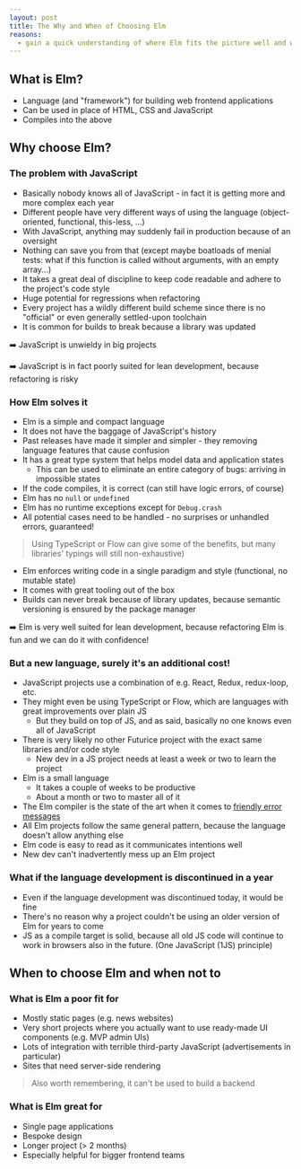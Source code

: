 ```yaml
---
layout: post
title: The Why and When of Choosing Elm
reasons:
  - gain a quick understanding of where Elm fits the picture well and where it poses challenges
---
```


## What is Elm?

- Language (and "framework") for building web frontend applications
- Can be used in place of HTML, CSS and JavaScript
- Compiles into the above


## Why choose Elm?

### The problem with JavaScript

- Basically nobody knows all of JavaScript - in fact it is getting more and more complex each year
- Different people have very different ways of using the language (object-oriented, functional, this-less, ...)
- With JavaScript, anything may suddenly fail in production because of an oversight
- Nothing can save you from that (except maybe boatloads of menial tests: what if this function is called without arguments, with an empty array...)
- It takes a great deal of discipline to keep code readable and adhere to the project's code style
- Huge potential for regressions when refactoring
- Every project has a wildly different build scheme since there is no "official" or even generally settled-upon toolchain
- It is common for builds to break because a library was updated

➡️ JavaScript is unwieldy in big projects

➡️ JavaScript is in fact poorly suited for lean development, because refactoring is risky


### How Elm solves it

- Elm is a simple and compact language
- It does not have the baggage of JavaScript's history
- Past releases have made it simpler and simpler - they removing language features that cause confusion
- It has a great type system that helps model data and application states
    - This can be used to eliminate an entire category of bugs: arriving in impossible states
- If the code compiles, it is correct (can still have logic errors, of course)
- Elm has no `null` or `undefined`
- Elm has no runtime exceptions except for `Debug.crash`
- All potential cases need to be handled - no surprises or unhandled errors, guaranteed!

> Using TypeScript or Flow can give some of the benefits, but many libraries' typings will still non-exhaustive)

- Elm enforces writing code in a single paradigm and style (functional, no mutable state)
- It comes with great tooling out of the box
- Builds can never break because of library updates, because semantic versioning is ensured by the package manager

➡️ Elm is very well suited for lean development, because refactoring Elm is fun and we can do it with confidence!


### But a new language, surely it's an additional cost!

- JavaScript projects use a combination of e.g. React, Redux, redux-loop, etc.
- They might even be using TypeScript or Flow, which are languages with great improvements over plain JS
    - But they build on top of JS, and as said, basically no one knows even all of JavaScript
- There is very likely no other Futurice project with the exact same libraries and/or code style
    - New dev in a JS project needs at least a week or two to learn the project
- Elm is a small language
    - It takes a couple of weeks to be productive
    - About a month or two to master all of it
- The Elm compiler is the state of the art when it comes to [friendly error messages](http://elm-lang.org/blog/compilers-as-assistants)
- All Elm projects follow the same general pattern, because the language doesn't allow anything else
- Elm code is easy to read as it communicates intentions well
- New dev can't inadvertently mess up an Elm project


### What if the language development is discontinued in a year

- Even if the language development was discontinued today, it would be fine
- There's no reason why a project couldn't be using an older version of Elm for years to come
- JS as a compile target is solid, because all old JS code will continue to work in browsers also in the future. (One JavaScript (1JS) principle)



## When to choose Elm and when not to

### What is Elm a poor fit for

- Mostly static pages (e.g. news websites)
- Very short projects where you actually want to use ready-made UI components (e.g. MVP admin UIs)
- Lots of integration with terrible third-party JavaScript (advertisements in particular)
- Sites that need server-side rendering

> Also worth remembering, it can't be used to build a backend


### What is Elm great for

- Single page applications
- Bespoke design
- Longer project (> 2 months)
- Especially helpful for bigger frontend teams
